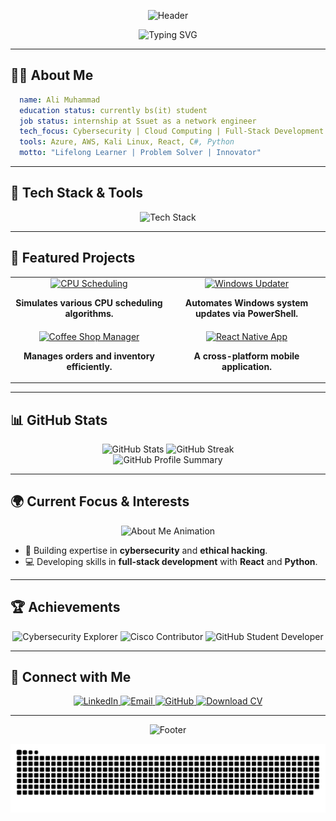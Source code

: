 
<!-- Header Banner with Gradient Colors and Stylish Font -->
<p align="center">
  <img src="https://capsule-render.vercel.app/api?type=waving&color=0:6a11cb,100:2575fc&height=160&section=header&text=Alimuhammad%20Rajwani&fontSize=45&fontColor=fff&animation=fadeIn&fontAlignY=40&desc=Cybersecurity%20Explorer%20|%20Tech%20Innovator&descAlignY=60&descAlign=50" alt="Header" />
</p>

<!-- Animated Typing Effect for a Professional Tagline -->
<p align="center">
  <img src="https://readme-typing-svg.demolab.com?font=Fira+Code&size=24&pause=1000&color=00FFEC&center=true&vCenter=true&width=600&lines=Cybersecurity+Explorer+|+Cloud+Computing+Enthusiast;Web+Designer+DSA+OS +%7C+Innovator;Passionate+About+Technology+and+Learning" alt="Typing SVG" />
</p>

---

## 👨‍💻 About Me


```yaml
  name: Ali Muhammad 
  education status: currently bs(it) student 
  job status: internship at Ssuet as a network engineer 
  tech_focus: Cybersecurity | Cloud Computing | Full-Stack Development
  tools: Azure, AWS, Kali Linux, React, C#, Python
  motto: "Lifelong Learner | Problem Solver | Innovator"
```




---

## 🚀 Tech Stack & Tools

<p align="center">
  <img src="https://skillicons.dev/icons?i=python,cs,cpp,react,linux,html,css,js,kubernetes,docker,azure,aws,git&perline=6" alt="Tech Stack" />
</p>

---

## 🌟 Featured Projects

<table align="center" width="90%">
  <tr>
    <td align="center" width="50%">
      <a href="https://github.com/Alimuhammad-Rajwani/Cpu-Schduling-Algorithm-Calculator.git">
        <img src="https://img.shields.io/badge/CPU%20Scheduling-6a11cb?style=for-the-badge&logo=csharp&logoColor=white" alt="CPU Scheduling" />
      </a>
      <p><strong>Simulates various CPU scheduling algorithms.</strong></p>
    </td>
    <td align="center" width="50%">
      <a href="https://github.com/Alimuhammad-Rajwani/Window-System-Update.git">
        <img src="https://img.shields.io/badge/Windows%20Updater-0078D4?style=for-the-badge&logo=windows&logoColor=white" alt="Windows Updater" />
      </a>
      <p><strong>Automates Windows system updates via PowerShell.</strong></p>
    </td>
  </tr>
  <tr>
    <td align="center" width="50%">
      <a href="https://github.com/Alimuhammad-Rajwani/Coffee_Shop.git">
        <img src="https://img.shields.io/badge/Coffee%20Shop%20Manager-6d2c91?style=for-the-badge&logo=coffee&logoColor=white" alt="Coffee Shop Manager" />
      </a>
      <p><strong>Manages orders and inventory efficiently.</strong></p>
    </td>
    <td align="center" width="50%">
      <a href="https://github.com/Alimuhammad-Rajwani/React-Native-App.git">
        <img src="https://img.shields.io/badge/React%20Native%20App-61DAFB?style=for-the-badge&logo=react&logoColor=white" alt="React Native App" />
      </a>
      <p><strong>A cross-platform mobile application.</strong></p>
    </td>
  </tr>
</table>


---

## 📊 GitHub Stats

<div align="center">
  <img src="https://github-readme-stats.vercel.app/api?username=Alimuhammad-Rajwani&show_icons=true&theme=monokai&count_private=true&include_all_commits=true" alt="GitHub Stats" width="350"/>
  <img src="https://github-readme-streak-stats.herokuapp.com/?user=ALIMUHAMMAD-RAJWANI&theme=monokai&hide_border=false" alt="GitHub Streak" width="350"/>
</div>

<div align="center">
  <img src="https://github-profile-summary-cards.vercel.app/api/cards/profile-details?username=Alimuhammad-Rajwani&theme=monokai" alt="GitHub Profile Summary" width="350"/>
</div>

---

## 🌍 Current Focus & Interests

<p align="center">
  <img src="https://readme-typing-svg.demolab.com?font=Fira+Code&size=22&color=FFDD00&width=600&lines=Always+Learning+New+Things;Aspiring+to+Become+a+Cybersecurity+Expert" alt="About Me Animation" />
</p>

- 🌱 Building expertise in **cybersecurity** and **ethical hacking**.
- 💻 Developing skills in **full-stack development** with **React** and **Python**.

---

## 🏆 Achievements

<p align="center">
  <img src="https://img.shields.io/badge/-Cybersecurity%20Explorer-red?style=for-the-badge&logo=security" alt="Cybersecurity Explorer" />
  <img src="https://img.shields.io/badge/-Cisco%20Contributor%202-blue?style=for-the-badge&logo=cisco&logoColor=white" alt="Cisco Contributor" />
  <img src="https://img.shields.io/badge/-GitHub%20Student%20Developer%20Pack-orange?style=for-the-badge&logo=github" alt="GitHub Student Developer" />
</p>

---

## 🤝 Connect with Me

<p align="center">
  <a href="https://www.linkedin.com/in/alimuhammadrajwani/">
    <img src="https://img.shields.io/badge/LinkedIn-0077B5?style=for-the-badge&logo=linkedin&logoColor=white" alt="LinkedIn" />
  </a>
  <a href="mailto:alirajwani59@gmail.com">
    <img src="https://img.shields.io/badge/Email-D14836?style=for-the-badge&logo=gmail&logoColor=white" alt="Email" />
  </a>
  <a href="https://github.com/AlimuhammadRajwani">
    <img src="https://img.shields.io/badge/GitHub-181717?style=for-the-badge&logo=github&logoColor=white" alt="GitHub" />
  </a>

 <a href="https://github.com/AliMuhammad-Rajwani/Cv" download>
    <img src="https://img.shields.io/badge/CV-Download%20Now-1E90FF?style=for-the-badge&logo=github&logoColor=white" alt="Download CV" />
  </a>

</p>

---

<!-- Footer -->
<p align="center">
  <img src="https://capsule-render.vercel.app/api?type=waving&color=0:6a11cb,100:2575fc&height=120&section=footer" alt="Footer" />
</p>


<!-- GitHub Snake Animation -->
<div align="center">
  <img src="https://raw.githubusercontent.com/platane/snk/output/github-contribution-grid-snake.svg" alt="GitHub Contribution Snake Animation" />
</div>












